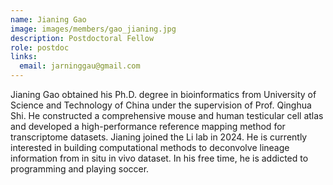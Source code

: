 ```yaml
---
name: Jianing Gao
image: images/members/gao_jianing.jpg
description: Postdoctoral Fellow
role: postdoc
links:
  email: jarninggau@gmail.com
---
```


Jianing Gao obtained his Ph.D. degree in bioinformatics from University of Science and Technology of China under the supervision of Prof. Qinghua Shi. He constructed a comprehensive mouse and human testicular cell atlas and developed a high-performance reference mapping method for transcriptome datasets. Jianing joined the Li lab in 2024. He is currently interested in building computational methods to deconvolve lineage information from in situ in vivo dataset. In his free time, he is addicted to programming and playing soccer.
